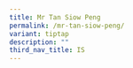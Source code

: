 ```yaml
---
title: Mr Tan Siow Peng
permalink: /mr-tan-siow-peng/
variant: tiptap
description: ""
third_nav_title: IS
---
```

